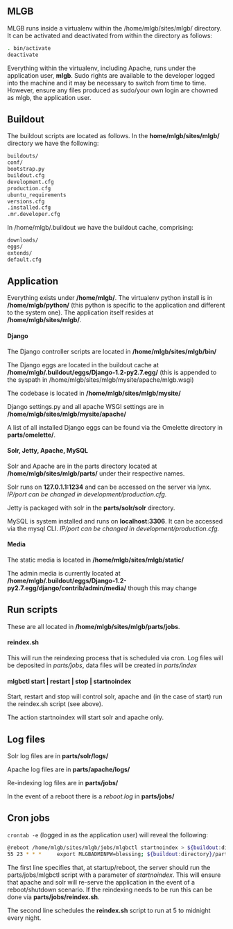 MLGB
----

MLGB runs inside a virtualenv within the /home/mlgb/sites/mlgb/ directory. It can be activated and deactivated from within the directory as follows:

```bash
. bin/activate
deactivate
```

Everything within the virtualenv, including Apache, runs under the application user, **mlgb**. Sudo rights are available to the developer logged into the machine and it may be necessary to switch from time to time. However, ensure any files produced as sudo/your own login are chowned as mlgb, the application user.

Buildout
--------

The buildout scripts are located as follows. In the **home/mlgb/sites/mlgb/** directory we have the following:

```bash
buildouts/
conf/
bootstrap.py
buildout.cfg
development.cfg
production.cfg
ubuntu_requirements
versions.cfg
.installed.cfg
.mr.developer.cfg
```

In /home/mlgb/.buildout we have the buildout cache, comprising:

```bash
downloads/
eggs/
extends/
default.cfg
```

Application
-----------

Everything exists under **/home/mlgb/**. The virtualenv python install is in **/home/mlgb/python/** (this python is specific to the application and different to the system one). The application itself resides at **/home/mlgb/sites/mlgb/**.

#### **Django**

The Django controller scripts are located in **/home/mlgb/sites/mlgb/bin/**

The Django eggs are located in the buildout cache at **/home/mlgb/.buildout/eggs/Django-1.2-py2.7.egg/** (this is appended to the syspath in /home/mlgb/sites/mlgb/mysite/apache/mlgb.wsgi)

The codebase is located in **/home/mlgb/sites/mlgb/mysite/**

Django settings.py and all apache WSGI settings are in **/home/mlgb/sites/mlgb/mysite/apache/**

A list of all installed Django eggs can be found via the Omelette directory in **parts/omelette/**.

#### **Solr, Jetty, Apache, MySQL**

Solr and Apache are in the parts directory located at **/home/mlgb/sites/mlgb/parts/** under their respective names.

Solr runs on **127.0.1.1:1234** and can be accessed on the server via lynx. *IP/port can be changed in development/production.cfg.*

Jetty is packaged with solr in the **parts/solr/solr** directory.

MySQL is system installed and runs on **localhost:3306**. It can be accessed via the mysql CLI. *IP/port can be changed in development/production.cfg.*

#### **Media**

The static media is located in **/home/mlgb/sites/mlgb/static/**

The admin media is currently located at **/home/mlgb/.buildout/eggs/Django-1.2-py2.7.egg/django/contrib/admin/media/** though this may change

Run scripts
-----------

These are all located in **/home/mlgb/sites/mlgb/parts/jobs**.

#### **reindex.sh** 

This will run the reindexing process that is scheduled via cron. Log files will be deposited in *parts/jobs*, data files will be created in *parts/index*

#### **mlgbctl start | restart | stop | startnoindex**

Start, restart and stop will control solr, apache and (in the case of start) run the reindex.sh script (see above).

The action startnoindex will start solr and apache only.

Log files
---------

Solr log files are in **parts/solr/logs/**

Apache log files are in **parts/apache/logs/**

Re-indexing log files are in **parts/jobs/**

In the event of a reboot there is a *reboot.log* in **parts/jobs/**

Cron jobs
---------

`crontab -e` (logged in as the application user) will reveal the following:

```bash
@reboot /home/mlgb/sites/mlgb/jobs/mlgbctl startnoindex > ${buildout:directory}/parts/jobs/reboot.log 2>&1
55 23 * * *     export MLGBADMINPW=blessing; ${buildout:directory}/parts/jobs/reindex.sh > ${buildout:directory}/parts/jobs/reindex.log 2>&1
```

The first line specifies that, at startup/reboot, the server should run the parts/jobs/mlgbctl script with a parameter of *startnoindex*. This will ensure that apache and solr will re-serve the application in the event of a reboot/shutdown scenario. If the reindexing needs to be run this can be done via **parts/jobs/reindex.sh**.

The second line schedules the **reindex.sh** script to run at 5 to midnight every night.


